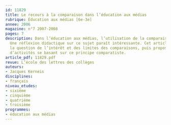 ```yaml
---
id: 11829
title: Le recours à la comparaison dans l’éducation aux médias 
rubrique: Éducation aux médias [6e-3e]
annee: 2006
magazine: n°7 2007-2008
pages: 7
description: Dans l’éducation aux médias, l’utilisation de la comparaison est fréquente.
  Une réflexion didactique sur ce sujet paraît intéressante. Cet article aborde d’abord
  la question de l’intérêt et des limites des comparaisons, puis propose un ensemble
  d’activités se basant sur ce principe comparatiste.
article_pdf: 11829.pdf
revue: L’école des lettres des collèges
auteurs:
- Jacques Kerneis
disciplines:
- français
niveau_etudes:
- sixième
- cinquième
- quatrième
- troisième
programmes:
- éducation aux médias
---
```

